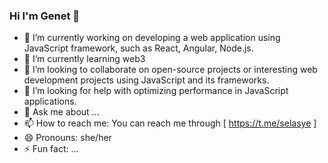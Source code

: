 ### Hi I'm Genet 👋
- 🔭 I’m currently working on developing a web application using JavaScript framework, such as React, Angular, Node.js.
- 🌱 I’m currently learning web3 
- 👯 I’m looking to collaborate on open-source projects or interesting web development projects using JavaScript and its frameworks.
- 🤔 I’m looking for help with optimizing performance in JavaScript applications.
- 💬 Ask me about ...
- 📫 How to reach me: You can reach me through [ https://t.me/selasye ]
- 😄 Pronouns: she/her
- ⚡ Fun fact: ...

<!--
**GenetAtakilt/GenetAtakilt** is a ✨ _special_ ✨ repository because its `README.md` (this file) appears on your GitHub profile.

Here are some ideas to get you started:


-->

